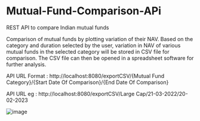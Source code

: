 # Mutual-Fund-Comparison-APi
REST API to compare Indian mutual funds

Comparison of mutual funds by plotting variation of their NAV. Based on the category and duration selected by the user, variation in NAV of various mutual funds in the selected category will be stored in CSV file for comparison. The CSV file can then be opened in a spreadsheet software for further analysis.

API URL Format : http://localhost:8080/exportCSV/{Mutual Fund Category}/{Start Date Of Comparison}/{End Date Of Comparison}

API URL eg : http://localhost:8080/exportCSV/Large Cap/21-03-2022/20-02-2023

![image](https://github.com/harshk1911/Mutual-Fund-Comparison-APi/assets/111657017/b93957b0-4c92-4e5a-abfc-735de395aa88)
